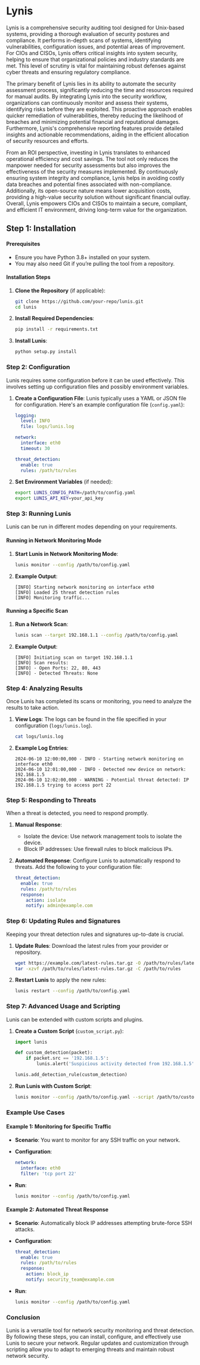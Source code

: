 # Lynis

Lynis is a comprehensive security auditing tool designed for Unix-based systems, providing a thorough evaluation of security postures and compliance. It performs in-depth scans of systems, identifying vulnerabilities, configuration issues, and potential areas of improvement. For CIOs and CISOs, Lynis offers critical insights into system security, helping to ensure that organizational policies and industry standards are met. This level of scrutiny is vital for maintaining robust defenses against cyber threats and ensuring regulatory compliance.

The primary benefit of Lynis lies in its ability to automate the security assessment process, significantly reducing the time and resources required for manual audits. By integrating Lynis into the security workflow, organizations can continuously monitor and assess their systems, identifying risks before they are exploited. This proactive approach enables quicker remediation of vulnerabilities, thereby reducing the likelihood of breaches and minimizing potential financial and reputational damages. Furthermore, Lynis's comprehensive reporting features provide detailed insights and actionable recommendations, aiding in the efficient allocation of security resources and efforts.

From an ROI perspective, investing in Lynis translates to enhanced operational efficiency and cost savings. The tool not only reduces the manpower needed for security assessments but also improves the effectiveness of the security measures implemented. By continuously ensuring system integrity and compliance, Lynis helps in avoiding costly data breaches and potential fines associated with non-compliance. Additionally, its open-source nature means lower acquisition costs, providing a high-value security solution without significant financial outlay. Overall, Lynis empowers CIOs and CISOs to maintain a secure, compliant, and efficient IT environment, driving long-term value for the organization.

## Step 1: Installation

#### Prerequisites
- Ensure you have Python 3.8+ installed on your system.
- You may also need Git if you’re pulling the tool from a repository.

#### Installation Steps
1. **Clone the Repository** (if applicable):
   ```bash
   git clone https://github.com/your-repo/lunis.git
   cd lunis
   ```

2. **Install Required Dependencies**:
   ```bash
   pip install -r requirements.txt
   ```

3. **Install Lunis**:
   ```bash
   python setup.py install
   ```

### Step 2: Configuration

Lunis requires some configuration before it can be used effectively. This involves setting up configuration files and possibly environment variables.

1. **Create a Configuration File**:
   Lunis typically uses a YAML or JSON file for configuration. Here's an example configuration file (`config.yaml`):

   ```yaml
   logging:
     level: INFO
     file: logs/lunis.log

   network:
     interface: eth0
     timeout: 30

   threat_detection:
     enable: true
     rules: /path/to/rules
   ```

2. **Set Environment Variables** (if needed):
   ```bash
   export LUNIS_CONFIG_PATH=/path/to/config.yaml
   export LUNIS_API_KEY=your_api_key
   ```

### Step 3: Running Lunis

Lunis can be run in different modes depending on your requirements.

#### Running in Network Monitoring Mode

1. **Start Lunis in Network Monitoring Mode**:
   ```bash
   lunis monitor --config /path/to/config.yaml
   ```

2. **Example Output**:
   ```
   [INFO] Starting network monitoring on interface eth0
   [INFO] Loaded 25 threat detection rules
   [INFO] Monitoring traffic...
   ```

#### Running a Specific Scan

1. **Run a Network Scan**:
   ```bash
   lunis scan --target 192.168.1.1 --config /path/to/config.yaml
   ```

2. **Example Output**:
   ```
   [INFO] Initiating scan on target 192.168.1.1
   [INFO] Scan results:
   [INFO] - Open Ports: 22, 80, 443
   [INFO] - Detected Threats: None
   ```

### Step 4: Analyzing Results

Once Lunis has completed its scans or monitoring, you need to analyze the results to take action.

1. **View Logs**:
   The logs can be found in the file specified in your configuration (`logs/lunis.log`).

   ```bash
   cat logs/lunis.log
   ```

2. **Example Log Entries**:
   ```
   2024-06-10 12:00:00,000 - INFO - Starting network monitoring on interface eth0
   2024-06-10 12:01:00,000 - INFO - Detected new device on network: 192.168.1.5
   2024-06-10 12:02:00,000 - WARNING - Potential threat detected: IP 192.168.1.5 trying to access port 22
   ```

### Step 5: Responding to Threats

When a threat is detected, you need to respond promptly.

1. **Manual Response**:
   - Isolate the device: Use network management tools to isolate the device.
   - Block IP addresses: Use firewall rules to block malicious IPs.

2. **Automated Response**:
   Configure Lunis to automatically respond to threats. Add the following to your configuration file:

   ```yaml
   threat_detection:
     enable: true
     rules: /path/to/rules
     response:
       action: isolate
       notify: admin@example.com
   ```

### Step 6: Updating Rules and Signatures

Keeping your threat detection rules and signatures up-to-date is crucial.

1. **Update Rules**:
   Download the latest rules from your provider or repository.

   ```bash
   wget https://example.com/latest-rules.tar.gz -O /path/to/rules/latest-rules.tar.gz
   tar -xzvf /path/to/rules/latest-rules.tar.gz -C /path/to/rules
   ```

2. **Restart Lunis** to apply the new rules:
   ```bash
   lunis restart --config /path/to/config.yaml
   ```

### Step 7: Advanced Usage and Scripting

Lunis can be extended with custom scripts and plugins.

1. **Create a Custom Script** (`custom_script.py`):
   ```python
   import lunis

   def custom_detection(packet):
       if packet.src == '192.168.1.5':
           lunis.alert('Suspicious activity detected from 192.168.1.5')

   lunis.add_detection_rule(custom_detection)
   ```

2. **Run Lunis with Custom Script**:
   ```bash
   lunis monitor --config /path/to/config.yaml --script /path/to/custom_script.py
   ```

### Example Use Cases

#### Example 1: Monitoring for Specific Traffic

- **Scenario**: You want to monitor for any SSH traffic on your network.
- **Configuration**:
  ```yaml
  network:
    interface: eth0
    filter: 'tcp port 22'
  ```

- **Run**:
  ```bash
  lunis monitor --config /path/to/config.yaml
  ```

#### Example 2: Automated Threat Response

- **Scenario**: Automatically block IP addresses attempting brute-force SSH attacks.
- **Configuration**:
  ```yaml
  threat_detection:
    enable: true
    rules: /path/to/rules
    response:
      action: block_ip
      notify: security_team@example.com
  ```

- **Run**:
  ```bash
  lunis monitor --config /path/to/config.yaml
  ```

### Conclusion

Lunis is a versatile tool for network security monitoring and threat detection. By following these steps, you can install, configure, and effectively use Lunis to secure your network. Regular updates and customization through scripting allow you to adapt to emerging threats and maintain robust network security.